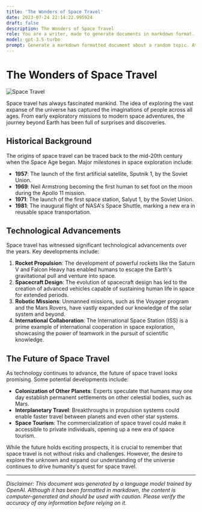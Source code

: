 ```yaml
---
title: 'The Wonders of Space Travel'
date: 2023-07-24 22:14:22.995924
draft: false
description: The Wonders of Space Travel
role: You are a writer, made to generate documents in markdown format. It is very important that all of the documents you generate are in valid markdown format.
model: gpt-3.5-turbo
prompt: Generate a markdown formatted document about a random topic. At the bottom, include a disclaimer explaining that the document was generated by you. The first line of the document should be the title. Make sure that the entire document is in proper markdown format, using a mix of various tags to make the document visually appealing.
---
```


# The Wonders of Space Travel

![Space Travel](https://www.example.com/images/space_travel.jpg)

Space travel has always fascinated mankind. The idea of exploring the vast expanse of the universe has captured the imaginations of people across all ages. From early exploratory missions to modern space adventures, the journey beyond Earth has been full of surprises and discoveries.

## Historical Background

The origins of space travel can be traced back to the mid-20th century when the Space Age began. Major milestones in space exploration include:

- **1957**: The launch of the first artificial satellite, Sputnik 1, by the Soviet Union.
- **1969**: Neil Armstrong becoming the first human to set foot on the moon during the Apollo 11 mission.
- **1971**: The launch of the first space station, Salyut 1, by the Soviet Union.
- **1981**: The inaugural flight of NASA's Space Shuttle, marking a new era in reusable space transportation.

## Technological Advancements

Space travel has witnessed significant technological advancements over the years. Key developments include:

1. **Rocket Propulsion**: The development of powerful rockets like the Saturn V and Falcon Heavy has enabled humans to escape the Earth's gravitational pull and venture into space.
2. **Spacecraft Design**: The evolution of spacecraft design has led to the creation of advanced vehicles capable of sustaining human life in space for extended periods.
3. **Robotic Missions**: Unmanned missions, such as the Voyager program and the Mars Rovers, have vastly expanded our knowledge of the solar system and beyond.
4. **International Collaboration**: The International Space Station (ISS) is a prime example of international cooperation in space exploration, showcasing the power of teamwork in the pursuit of scientific knowledge.

## The Future of Space Travel

As technology continues to advance, the future of space travel looks promising. Some potential developments include:

- **Colonization of Other Planets**: Experts speculate that humans may one day establish permanent settlements on other celestial bodies, such as Mars.
- **Interplanetary Travel**: Breakthroughs in propulsion systems could enable faster travel between planets and even other star systems.
- **Space Tourism**: The commercialization of space travel could make it accessible to private individuals, opening up a new era of space tourism.

While the future holds exciting prospects, it is crucial to remember that space travel is not without risks and challenges. However, the desire to explore the unknown and expand our understanding of the universe continues to drive humanity's quest for space travel.

---

*Disclaimer: This document was generated by a language model trained by OpenAI. Although it has been formatted in markdown, the content is computer-generated and should be used with caution. Please verify the accuracy of any information before relying on it.*